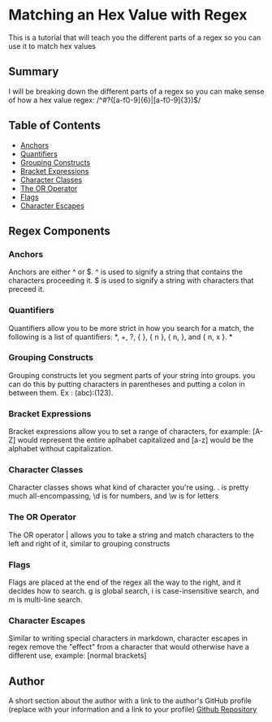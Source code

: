# Matching an Hex Value with Regex

This is a tutorial that will teach you the different parts of a regex so you can use it to match hex values 

## Summary

I will be breaking down the different parts of a regex so you can make sense of how a hex value regex: /^#?([a-f0-9]{6}|[a-f0-9]{3})$/

## Table of Contents

- [Anchors](#anchors)
- [Quantifiers](#quantifiers)
- [Grouping Constructs](#grouping-constructs)
- [Bracket Expressions](#bracket-expressions)
- [Character Classes](#character-classes)
- [The OR Operator](#the-or-operator)
- [Flags](#flags)
- [Character Escapes](#character-escapes)

## Regex Components

### Anchors
  Anchors are either ^ or \$. ^ is used to signify a string that contains the characters proceeding it. \$ is used to signify a string with characters that preceed it.
### Quantifiers
  Quantifiers allow you to be more strict in how you search for a match, the following is a list of quantifiers: \*, \+, ?, { }, { n }, { n, }, and { n, x }. \* 
### Grouping Constructs
  Grouping constructs let you segment parts of your string into groups. you can do this by putting characters in parentheses and putting a colon in between them. Ex : (abc):(123).
### Bracket Expressions
  Bracket expressions allow you to set a range of characters, for example: \[A-Z] would represent the entire aplhabet capitalized and \[a-z] would be the alphabet without capitalization.
### Character Classes
  Character classes shows what kind of character you're using. . is pretty much all-encompassing, \d is for numbers, and \w is for letters
### The OR Operator
  The OR operator | allows you to take a string and match characters to the left and right of it, similar to grouping constructs
### Flags
  Flags are placed at the end of the regex all the way to the right, and it decides how to search. g is global search, i is case-insensitive search, and m is multi-line search. 
### Character Escapes
Similar to writing special characters in markdown, character escapes in regex remove the "effect" from a character that would otherwise have a different use, example: \[normal brackets]
## Author
A short section about the author with a link to the author's GitHub profile (replace with your information and a link to your profile)
[Github Repository](https://github.com/APowers9)